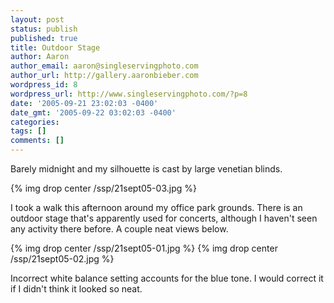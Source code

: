 ```yaml
---
layout: post
status: publish
published: true
title: Outdoor Stage
author: Aaron
author_email: aaron@singleservingphoto.com
author_url: http://gallery.aaronbieber.com
wordpress_id: 8
wordpress_url: http://www.singleservingphoto.com/?p=8
date: '2005-09-21 23:02:03 -0400'
date_gmt: '2005-09-22 03:02:03 -0400'
categories:
tags: []
comments: []
---
```

Barely midnight and my silhouette is cast by large venetian blinds.

{% img drop center /ssp/21sept05-03.jpg %}

I took a walk this afternoon around my office park grounds. There is an
outdoor stage that's apparently used for concerts, although I haven't
seen any activity there before. A couple neat views below.

{% img drop center /ssp/21sept05-01.jpg %}
 {% img drop center /ssp/21sept05-02.jpg %}

Incorrect white balance setting accounts for the blue tone. I would
correct it if I didn't think it looked so neat.
